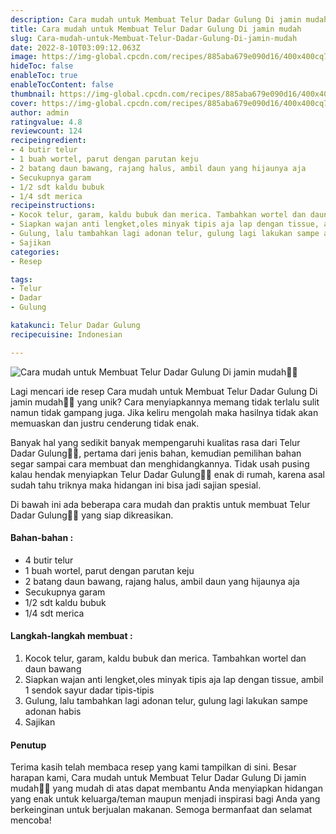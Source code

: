 ```yaml
---
description: Cara mudah untuk Membuat Telur Dadar Gulung Di jamin mudah"
title: Cara mudah untuk Membuat Telur Dadar Gulung Di jamin mudah
slug: Cara-mudah-untuk-Membuat-Telur-Dadar-Gulung-Di-jamin-mudah
date: 2022-8-10T03:09:12.063Z
image: https://img-global.cpcdn.com/recipes/885aba679e090d16/400x400cq70/photo.jpg
hideToc: false
enableToc: true
enableTocContent: false
thumbnail: https://img-global.cpcdn.com/recipes/885aba679e090d16/400x400cq70/photo.jpg
cover: https://img-global.cpcdn.com/recipes/885aba679e090d16/400x400cq70/photo.jpg
author: admin
ratingvalue: 4.8
reviewcount: 124
recipeingredient:
- 4 butir telur
- 1 buah wortel, parut dengan parutan keju
- 2 batang daun bawang, rajang halus, ambil daun yang hijaunya aja
- Secukupnya garam
- 1/2 sdt kaldu bubuk
- 1/4 sdt merica
recipeinstructions:
- Kocok telur, garam, kaldu bubuk dan merica. Tambahkan wortel dan daun bawang
- Siapkan wajan anti lengket,oles minyak tipis aja lap dengan tissue, ambil 1 sendok sayur dadar tipis-tipis
- Gulung, lalu tambahkan lagi adonan telur, gulung lagi lakukan sampe adonan habis
- Sajikan
categories:
- Resep

tags:
- Telur
- Dadar
- Gulung

katakunci: Telur Dadar Gulung
recipecuisine: Indonesian

---
```


![Cara mudah untuk Membuat Telur Dadar Gulung Di jamin mudah👩‍🍳](https://img-global.cpcdn.com/recipes/885aba679e090d16/400x400cq70/photo.jpg)

Lagi mencari ide resep Cara mudah untuk Membuat Telur Dadar Gulung Di jamin mudah👩‍🍳 yang unik? Cara menyiapkannya memang tidak terlalu sulit namun tidak gampang juga. Jika keliru mengolah maka hasilnya tidak akan memuaskan dan justru cenderung tidak enak.

Banyak hal yang sedikit banyak mempengaruhi kualitas rasa dari Telur Dadar Gulung👩‍🍳, pertama dari jenis bahan, kemudian pemilihan bahan segar sampai cara membuat dan menghidangkannya. Tidak usah pusing kalau hendak menyiapkan Telur Dadar Gulung👩‍🍳 enak di rumah, karena asal sudah tahu triknya maka hidangan ini bisa jadi sajian spesial.

Di bawah ini ada beberapa cara mudah dan praktis untuk membuat Telur Dadar Gulung👩‍🍳 yang siap dikreasikan.

<!--inarticleads1-->

#### Bahan-bahan :

- 4 butir telur
- 1 buah wortel, parut dengan parutan keju
- 2 batang daun bawang, rajang halus, ambil daun yang hijaunya aja
- Secukupnya garam
- 1/2 sdt kaldu bubuk
- 1/4 sdt merica

<!--inarticleads2-->

#### Langkah-langkah membuat :

1. Kocok telur, garam, kaldu bubuk dan merica. Tambahkan wortel dan daun bawang
1. Siapkan wajan anti lengket,oles minyak tipis aja lap dengan tissue, ambil 1 sendok sayur dadar tipis-tipis
1. Gulung, lalu tambahkan lagi adonan telur, gulung lagi lakukan sampe adonan habis
1. Sajikan

#### Penutup

Terima kasih telah membaca resep yang kami tampilkan di sini. Besar harapan kami, Cara mudah untuk Membuat Telur Dadar Gulung Di jamin mudah👩‍🍳 yang mudah di atas dapat membantu Anda menyiapkan hidangan yang enak untuk keluarga/teman maupun menjadi inspirasi bagi Anda yang berkeinginan untuk berjualan makanan. Semoga bermanfaat dan selamat mencoba!